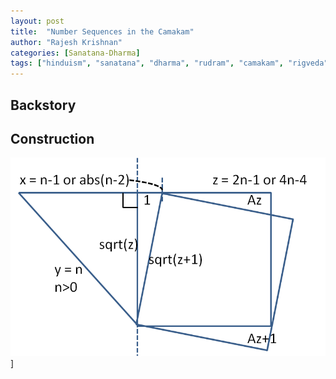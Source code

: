 ```yaml
---
layout: post
title:  "Number Sequences in the Camakam"
author: "Rajesh Krishnan"
categories: [Sanatana-Dharma]
tags: ["hinduism", "sanatana", "dharma", "rudram", "camakam", "rigveda", "number-sequences"]
---
```


## Backstory


## Construction

![construction](/assets/2024_05_21_camakam/construction.png)]
